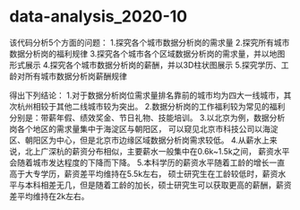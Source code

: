 # data-analysis_2020-10
该代码分析5个方面的问题：
1.探究各个城市数据分析岗的需求量
2.探究所有城市数据分析岗的福利规律
3.探究各个城市各个区域数据分析岗的需求量，并以地图形式展示
4.探究各个城市数据分析岗的薪酬，并以3D柱状图展示
5.探究学历、工龄对所有城市数据分析岗薪酬规律

得出下列结论：
1.对于数据分析岗位需求量排名靠前的城市均为四大一线城市，其次杭州相较于其他二线城市较为突出。
2.数据分析岗的工作福利较为常见的福利分别是：带薪年假、绩效奖金、节日礼物、技能培训。
3.以北京为例，数据分析岗各个地区的需求量集中于海淀区与朝阳区，
可以窥见北京市科技公司以海淀区、朝阳区为中心，但是北京市边缘区域数据分析岗需求较低。
4.从薪水上来说，北上广深杭的薪资分布相似，主要薪水一般集中在0.6k~1.5k之间，
薪资水平会随着城市发达程度的下降而下降。
5.本科学历的薪资水平随着工龄的增长一直高于大专学历，薪资差平均维持在5.5k左右，
硕士研究生在工龄较低时，薪资水平与本科相差无几，但是随着工龄的加长，硕士研究生可以获取更高的薪酬，薪资差平均维持在2k左右。
